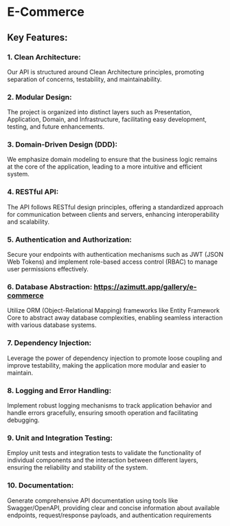# E-Commerce

## Key Features:

### 1. Clean Architecture: 
Our API is structured around Clean Architecture principles, promoting separation of concerns, testability, and maintainability.
### 2. Modular Design: 
The project is organized into distinct layers such as Presentation, Application, Domain, and Infrastructure, facilitating easy development, testing, and future enhancements.
### 3. Domain-Driven Design (DDD): 
We emphasize domain modeling to ensure that the business logic remains at the core of the application, leading to a more intuitive and efficient system.
### 4. RESTful API: 
The API follows RESTful design principles, offering a standardized approach for communication between clients and servers, enhancing interoperability and scalability.
### 5. Authentication and Authorization: 
Secure your endpoints with authentication mechanisms such as JWT (JSON Web Tokens) and implement role-based access control (RBAC) to manage user permissions effectively.
### 6. Database Abstraction: https://azimutt.app/gallery/e-commerce
Utilize ORM (Object-Relational Mapping) frameworks like Entity Framework Core to abstract away database complexities, enabling seamless interaction with various database systems.
### 7. Dependency Injection: 
Leverage the power of dependency injection to promote loose coupling and improve testability, making the application more modular and easier to maintain.
### 8. Logging and Error Handling: 
Implement robust logging mechanisms to track application behavior and handle errors gracefully, ensuring smooth operation and facilitating debugging.
### 9. Unit and Integration Testing: 
Employ unit tests and integration tests to validate the functionality of individual components and the interaction between different layers, ensuring the reliability and stability of the system.
### 10. Documentation: 
Generate comprehensive API documentation using tools like Swagger/OpenAPI, providing clear and concise information about available endpoints, request/response payloads, and authentication requirements